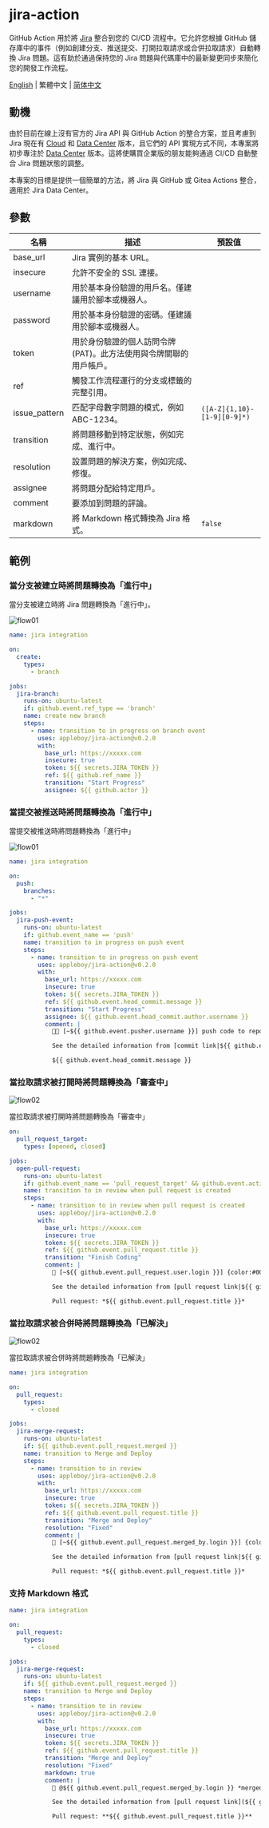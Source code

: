 # jira-action

GitHub Action 用於將 [Jira][1] 整合到您的 CI/CD 流程中。它允許您根據 GitHub 儲存庫中的事件（例如創建分支、推送提交、打開拉取請求或合併拉取請求）自動轉換 Jira 問題。這有助於通過保持您的 Jira 問題與代碼庫中的最新變更同步來簡化您的開發工作流程。

[1]: https://www.atlassian.com/software/jira/data-center

[English](./README.md) | 繁體中文 | [简体中文](./README.zh-cn.md)

## 動機

由於目前在線上沒有官方的 Jira API 與 GitHub Action 的整合方案，並且考慮到 Jira 現在有 [Cloud][5] 和 [Data Center][6] 版本，且它們的 API 實現方式不同，本專案將初步專注於 [Data Center][6] 版本。這將使購買企業版的朋友能夠通過 CI/CD 自動整合 Jira 問題狀態的調整。

本專案的目標是提供一個簡單的方法，將 Jira 與 GitHub 或 Gitea Actions 整合，適用於 Jira Data Center。

[5]: https://developer.atlassian.com/cloud/jira/platform/
[6]: https://developer.atlassian.com/server/jira/platform/

## 參數

| 名稱          | 描述                                                               | 預設值                      |
| ------------- | ------------------------------------------------------------------ | --------------------------- |
| base_url      | Jira 實例的基本 URL。                                              |                             |
| insecure      | 允許不安全的 SSL 連接。                                            |                             |
| username      | 用於基本身份驗證的用戶名。僅建議用於腳本或機器人。                 |                             |
| password      | 用於基本身份驗證的密碼。僅建議用於腳本或機器人。                   |                             |
| token         | 用於身份驗證的個人訪問令牌 (PAT)。此方法使用與令牌關聯的用戶帳戶。 |                             |
| ref           | 觸發工作流程運行的分支或標籤的完整引用。                           |                             |
| issue_pattern | 匹配字母數字問題的模式，例如 ABC-1234。                            | `([A-Z]{1,10}-[1-9][0-9]*)` |
| transition    | 將問題移動到特定狀態，例如完成、進行中。                           |                             |
| resolution    | 設置問題的解決方案，例如完成、修復。                               |                             |
| assignee      | 將問題分配給特定用戶。                                             |                             |
| comment       | 要添加到問題的評論。                                               |                             |
| markdown      | 將 Markdown 格式轉換為 Jira 格式。                                 | `false`                     |

## 範例

### 當分支被建立時將問題轉換為「進行中」

當分支被建立時將 Jira 問題轉換為「進行中」。

![flow01](./images/flow01.png)

```yaml
name: jira integration

on:
  create:
    types:
      - branch

jobs:
  jira-branch:
    runs-on: ubuntu-latest
    if: github.event.ref_type == 'branch'
    name: create new branch
    steps:
      - name: transition to in progress on branch event
        uses: appleboy/jira-action@v0.2.0
        with:
          base_url: https://xxxxx.com
          insecure: true
          token: ${{ secrets.JIRA_TOKEN }}
          ref: ${{ github.ref_name }}
          transition: "Start Progress"
          assignee: ${{ github.actor }}
```

### 當提交被推送時將問題轉換為「進行中」

當提交被推送時將問題轉換為「進行中」

![flow01](./images/flow01.png)

```yaml
name: jira integration

on:
  push:
    branches:
      - "*"

jobs:
  jira-push-event:
    runs-on: ubuntu-latest
    if: github.event_name == 'push'
    name: transition to in progress on push event
    steps:
      - name: transition to in progress on push event
        uses: appleboy/jira-action@v0.2.0
        with:
          base_url: https://xxxxx.com
          insecure: true
          token: ${{ secrets.JIRA_TOKEN }}
          ref: ${{ github.event.head_commit.message }}
          transition: "Start Progress"
          assignee: ${{ github.event.head_commit.author.username }}
          comment: |
            🧑‍💻 [~${{ github.event.pusher.username }}] push code to repository {color:#ff8b00}*${{ github.repository }}*{color} {color:#00875A}*${{ github.ref }}*{color} branch.

            See the detailed information from [commit link|${{ github.event.head_commit.url }}].

            ${{ github.event.head_commit.message }}
```

### 當拉取請求被打開時將問題轉換為「審查中」

![flow02](./images/flow02.png)

當拉取請求被打開時將問題轉換為「審查中」

```yaml
on:
  pull_request_target:
    types: [opened, closed]

jobs:
  open-pull-request:
    runs-on: ubuntu-latest
    if: github.event_name == 'pull_request_target' && github.event.action == 'opened'
    name: transition to in review when pull request is created
    steps:
      - name: transition to in review when pull request is created
        uses: appleboy/jira-action@v0.2.0
        with:
          base_url: https://xxxxx.com
          insecure: true
          token: ${{ secrets.JIRA_TOKEN }}
          ref: ${{ github.event.pull_request.title }}
          transition: "Finish Coding"
          comment: |
            🔧 [~${{ github.event.pull_request.user.login }}] {color:#00875A}*${{ github.event.pull_request.state }}*{color} pull request from repository {color:#ff8b00}*${{ github.repository }}*{color} {color:#00875A}*${{ github.event.pull_request.head.ref }}*{color} to {color:#00875A}*${{ github.event.pull_request.base.ref }}*{color}.

            See the detailed information from [pull request link|${{ github.event.pull_request.html_url }}].

            Pull request: *${{ github.event.pull_request.title }}*
```

### 當拉取請求被合併時將問題轉換為「已解決」

![flow02](./images/flow02.png)

當拉取請求被合併時將問題轉換為「已解決」

```yaml
name: jira integration

on:
  pull_request:
    types:
      - closed

jobs:
  jira-merge-request:
    runs-on: ubuntu-latest
    if: ${{ github.event.pull_request.merged }}
    name: transition to Merge and Deploy
    steps:
      - name: transition to in review
        uses: appleboy/jira-action@v0.2.0
        with:
          base_url: https://xxxxx.com
          insecure: true
          token: ${{ secrets.JIRA_TOKEN }}
          ref: ${{ github.event.pull_request.title }}
          transition: "Merge and Deploy"
          resolution: "Fixed"
          comment: |
            🔀 [~${{ github.event.pull_request.merged_by.login }}] {color:#00875A}*merged*{color} pull request from repository {color:#ff8b00}*${{ github.repository }}*{color} {color:#00875A}*${{ github.event.pull_request.head.ref }}*{color} branch to {color:#00875A}*${{ github.event.pull_request.base.ref }}*{color} branch.

            See the detailed information from [pull request link|${{ github.event.pull_request.html_url }}].

            Pull request: *${{ github.event.pull_request.title }}*
```

### 支持 Markdown 格式

```yaml
name: jira integration

on:
  pull_request:
    types:
      - closed

jobs:
  jira-merge-request:
    runs-on: ubuntu-latest
    if: ${{ github.event.pull_request.merged }}
    name: transition to Merge and Deploy
    steps:
      - name: transition to in review
        uses: appleboy/jira-action@v0.2.0
        with:
          base_url: https://xxxxx.com
          insecure: true
          token: ${{ secrets.JIRA_TOKEN }}
          ref: ${{ github.event.pull_request.title }}
          transition: "Merge and Deploy"
          resolution: "Fixed"
          markdown: true
          comment: |
            🔀 @${{ github.event.pull_request.merged_by.login }} *merged* pull request from repository **${{ github.repository }}** **${{ github.event.pull_request.head.ref }}** branch to **${{ github.event.pull_request.base.ref }}** branch.

            See the detailed information from [pull request link](${{ github.event.pull_request.html_url }}).

            Pull request: **${{ github.event.pull_request.title }}**
```
